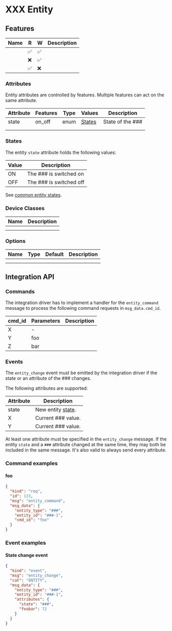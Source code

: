 # XXX Entity

## Features


| Name | R   | W   | Description |
|------|-----|-----|-------------|
|      | ✅   | ✅   |             |
|      | ❌   | ✅   |             |
|      | ✅   | ❌   |             |

### Attributes

Entity attributes are controlled by features. Multiple features can act on the same attribute.

| Attribute | Features | Type | Values            | Description      |
|-----------|----------|------|-------------------|------------------|
| state     | on_off   | enum | [States](#states) | State of the ### |
|           |          |      |                   |                  |
|           |          |      |                   |                  |

### States

The entity `state` attribute holds the following values:

| Value | Description             |
|-------|-------------------------|
| ON    | The ### is switched on  |
| OFF   | The ### is switched off |

See [common entity states](README.md#states).

### Device Classes

| Name | Description |
|------|-------------|
|      |             |
|      |             |

### Options


| Name | Type | Default | Description |
|------|------|---------|-------------|
|      |      |         |             |
|      |      |         |             |


## Integration API

### Commands

The integration driver has to implement a handler for the `entity_command` message to process the following command
requests in `msg_data.cmd_id`.

| cmd_id | Parameters | Description |
|--------|------------|-------------|
| X      | -          |             |
| Y      | foo        |             |
| Z      | bar        |             |

### Events

The `entity_change` event must be emitted by the integration driver if the state or an attribute of the ### changes.

The following attributes are supported:

| Attribute | Description                  |
|-----------|------------------------------|
| state     | New entity [state](#states). |
| X         | Current ### value.           |
| Y         | Current ### value.           |

At least one attribute must be specified in the `entity_change` message. If the entity `state` and a `###`
attribute changed at the same time, they may both be included in the same message. It's also valid to always send every
attribute.

### Command examples

#### foo

```json
{
  "kind": "req",
  "id": 123,
  "msg": "entity_command",
  "msg_data": {
    "entity_type": "###",
    "entity_id": "###-1",
    "cmd_id": "foo"
  }
}
```

### Event examples

#### State change event

```json
{
  "kind": "event",
  "msg": "entity_change",
  "cat": "ENTITY",
  "msg_data": {
    "entity_type": "###",
    "entity_id": "###-1",
    "attributes": {
      "state": "###",
      "foobar": 72
    }
  }
}
```
